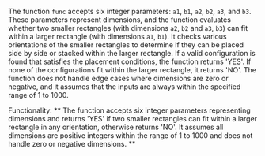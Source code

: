 The function `func` accepts six integer parameters: `a1`, `b1`, `a2`, `b2`, `a3`, and `b3`. These parameters represent dimensions, and the function evaluates whether two smaller rectangles (with dimensions `a2`, `b2` and `a3`, `b3`) can fit within a larger rectangle (with dimensions `a1`, `b1`). It checks various orientations of the smaller rectangles to determine if they can be placed side by side or stacked within the larger rectangle. If a valid configuration is found that satisfies the placement conditions, the function returns 'YES'. If none of the configurations fit within the larger rectangle, it returns 'NO'. The function does not handle edge cases where dimensions are zero or negative, and it assumes that the inputs are always within the specified range of 1 to 1000.

Functionality: ** The function accepts six integer parameters representing dimensions and returns 'YES' if two smaller rectangles can fit within a larger rectangle in any orientation, otherwise returns 'NO'. It assumes all dimensions are positive integers within the range of 1 to 1000 and does not handle zero or negative dimensions. **